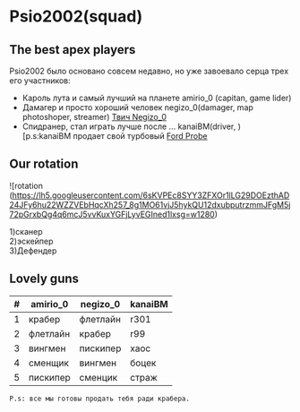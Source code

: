 # Psio2002(squad)
## The best apex players

Psio2002 было основано совсем недавно, но уже завоевало серца трех его участников:
- Кароль лута и самый лучший на планете amirio_0 (capitan, game lider) 
- Дамагер и просто хороший человек negizo_0(damager, map photoshoper, streamer) [Твич Negizo_0](https://www.twitch.tv/negizo_0)
- Спидранер, стал играть лучше после ... kanaiBM(driver, )   
[p.s:kanaiBM продает свой турбовый [Ford Probe](https://www.mashina.kg/details/ford-probe-61b4c5548937c724452850)

## Our rotation
![rotation
(https://lh5.googleusercontent.com/6sKVPEc8SYY3ZFXOr1lLG29DOEzthAD24JFy6hu22WZZVEbHqcXh257_8g1MO61vjJ5hykQU12dxubputrzmmJFgM5j72pGrxbQg4q6mcJ5vvKuxYGFjLyvEGIned1lxsg=w1280)

1)сканер <br/>
2)эскейпер<br/>
3)Дефендер

## Lovely guns


| # | amirio_0 | negizo_0 | kanaiBM |
| - | ------ | ------ | ------ |
|1| крабер | флетлайн | r301 |
|2| флетлайн | крабер | r99 |
|3| вингмен | пискипер | хаос |
|4| сменщик | вингмен | боцек |
|5| пискипер | сменцик | страж |
    P.s: все мы готовы продать тебя ради крабера.

